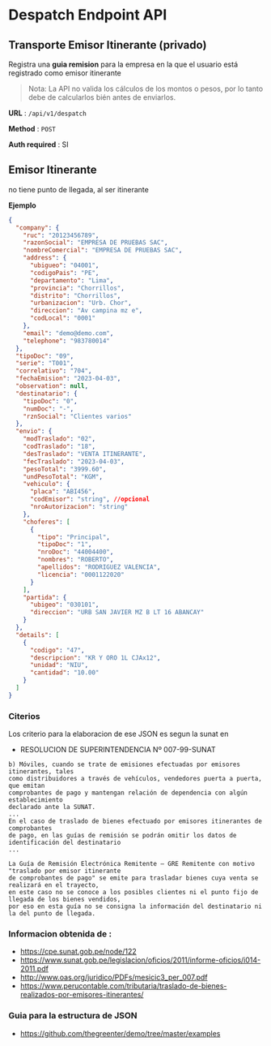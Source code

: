 # Despatch Endpoint API
## Transporte Emisor Itinerante (privado)

Registra una **guia remision** para la empresa en la que el usuario está registrado como emisor itinerante

> Nota: La API no valida los cálculos de los montos o pesos, por lo tanto debe de calcularlos bién antes de enviarlos.

**URL** : `/api/v1/despatch`

**Method** : `POST`

**Auth required** : SI

## Emisor Itinerante

no tiene punto de llegada, al ser itinerante

**Ejemplo**

```json
{
  "company": {
    "ruc": "20123456789",
    "razonSocial": "EMPRESA DE PRUEBAS SAC",
    "nombreComercial": "EMPRESA DE PRUEBAS SAC",
    "address": {
      "ubigueo": "04001",
      "codigoPais": "PE",
      "departamento": "Lima",
      "provincia": "Chorrillos",
      "distrito": "Chorrillos",
      "urbanizacion": "Urb. Chor",
      "direccion": "Av campina mz e",
      "codLocal": "0001"
    },
    "email": "demo@demo.com",
    "telephone": "983780014"
  },
  "tipoDoc": "09",
  "serie": "T001",
  "correlativo": "704",
  "fechaEmision": "2023-04-03",
  "observation": null,
  "destinatario": {
    "tipoDoc": "0",
    "numDoc": "-",
    "rznSocial": "Clientes varios"
  },
  "envio": {
    "modTraslado": "02",
    "codTraslado": "18",
    "desTraslado": "VENTA ITINERANTE",
    "fecTraslado": "2023-04-03",
    "pesoTotal": "3999.60",
    "undPesoTotal": "KGM",
    "vehiculo": {
      "placa": "ABI456",
      "codEmisor": "string", //opcional
      "nroAutorizacion": "string"
    },
    "choferes": [
      {
        "tipo": "Principal",
        "tipoDoc": "1",
        "nroDoc": "44004400",
        "nombres": "ROBERTO",
        "apellidos": "RODRIGUEZ VALENCIA",
        "licencia": "0001122020"
      }
    ],
    "partida": {
      "ubigeo": "030101",
      "direccion": "URB SAN JAVIER MZ B LT 16 ABANCAY"
    }
  },
  "details": [
    {
      "codigo": "47",
      "descripcion": "KR Y ORO 1L CJAx12",
      "unidad": "NIU",
      "cantidad": "10.00"
    }
  ]
}
```
### Citerios
Los criterio para la elaboracion de ese JSON es segun la sunat en
- RESOLUCION DE SUPERINTENDENCIA Nº 007-99-SUNAT
```
b) Móviles, cuando se trate de emisiones efectuadas por emisores itinerantes, tales
como distribuidores a través de vehículos, vendedores puerta a puerta, que emitan
comprobantes de pago y mantengan relación de dependencia con algún establecimiento
declarado ante la SUNAT.  
...
En el caso de traslado de bienes efectuado por emisores itinerantes de comprobantes
de pago, en las guías de remisión se podrán omitir los datos de identificación del destinatario
...

La Guía de Remisión Electrónica Remitente – GRE Remitente con motivo "traslado por emisor itinerante
de comprobantes de pago" se emite para trasladar bienes cuya venta se realizará en el trayecto,
en este caso no se conoce a los posibles clientes ni el punto fijo de llegada de los bienes vendidos,
por eso en esta guía no se consigna la información del destinatario ni la del punto de llegada.
```  

### Informacion obtenida de :
- https://cpe.sunat.gob.pe/node/122
- https://www.sunat.gob.pe/legislacion/oficios/2011/informe-oficios/i014-2011.pdf
- http://www.oas.org/juridico/PDFs/mesicic3_per_007.pdf
- https://www.perucontable.com/tributaria/traslado-de-bienes-realizados-por-emisores-itinerantes/
### Guia para la estructura de JSON
- https://github.com/thegreenter/demo/tree/master/examples
